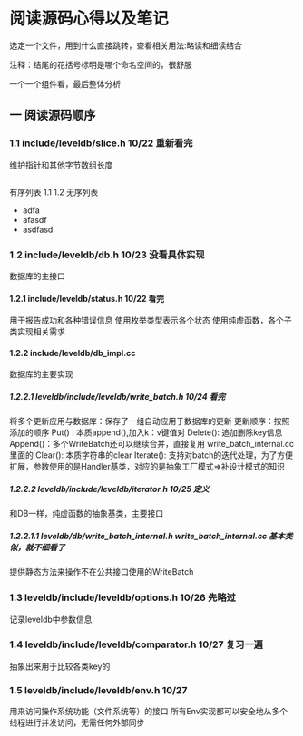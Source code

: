 # 阅读源码心得以及笔记
选定一个文件，用到什么直接跳转，查看相关用法:略读和细读结合

注释：结尾的花括号标明是哪个命名空间的，很舒服

一个一个组件看，最后整体分析

## 一 阅读源码顺序
### 1.1 include/leveldb/slice.h  10/22 重新看完
维护指针和其他字节数组长度

```C++

```
有序列表
1.1
1.2 
无序列表
- adfa
- afasdf
- asdfasd
  






### 1.2 include/leveldb/db.h 10/23 没看具体实现
数据库的主接口

#### 1.2.1 include/leveldb/status.h 10/22 看完
用于报告成功和各种错误信息
使用枚举类型表示各个状态
使用纯虚函数，各个子类实现相关需求

#### 1.2.2 include/leveldb/db_impl.cc 
数据库的主要实现



##### 1.2.2.1 leveldb/include/leveldb/write_batch.h 10/24 看完
将多个更新应用与数据库：保存了一组自动应用于数据库的更新
更新顺序：按照添加的顺序
Put() : 本质append(),加入k：v键值对
Delete(): 追加删除key信息
Append()：多个WriteBatch还可以继续合并，直接复用 write_batch_internal.cc里面的
Clear(): 本质字符串的clear
Iterate(): 支持对batch的迭代处理，为了方便扩展，参数使用的是Handler基类，对应的是抽象工厂模式=>补设计模式的知识

##### 1.2.2.2 leveldb/include/leveldb/iterator.h 10/25 定义
和DB一样，纯虚函数的抽象基类，主要接口

##### 1.2.2.1.1 leveldb/db/write_batch_internal.h write_batch_internal.cc 基本类似，就不细看了
提供静态方法来操作不在公共接口使用的WriteBatch


### 1.3 leveldb/include/leveldb/options.h 10/26 先略过
记录leveldb中参数信息

### 1.4 leveldb/include/leveldb/comparator.h 10/27 复习一遍
抽象出来用于比较各类key的

### 1.5 leveldb/include/leveldb/env.h 10/27 
用来访问操作系统功能（文件系统等）的接口
所有Env实现都可以安全地从多个线程进行并发访问，无需任何外部同步